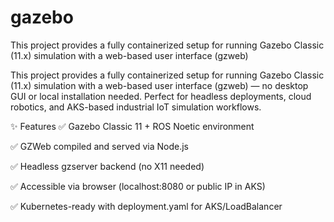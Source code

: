 # gazebo
This project provides a fully containerized setup for running Gazebo Classic (11.x) simulation with a web-based user interface (gzweb) 

This project provides a fully containerized setup for running Gazebo Classic (11.x) simulation with a web-based user interface (gzweb) — no desktop GUI or local installation needed. Perfect for headless deployments, cloud robotics, and AKS-based industrial IoT simulation workflows.

✨ Features
✅ Gazebo Classic 11 + ROS Noetic environment

✅ GZWeb compiled and served via Node.js

✅ Headless gzserver backend (no X11 needed)

✅ Accessible via browser (localhost:8080 or public IP in AKS)

✅ Kubernetes-ready with deployment.yaml for AKS/LoadBalancer


